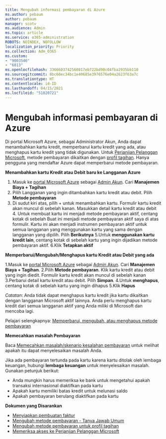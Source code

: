 ```yaml
---
title: Mengubah informasi pembayaran di Azure
ms.author: pebaum
author: pebaum
manager: scotv
ms.audience: Admin
ms.topic: article
ms.service: o365-administration
ROBOTS: NOINDEX, NOFOLLOW
localization_priority: Priority
ms.collection: Adm_O365
ms.custom:
- "9003546"
- "6813"
ms.openlocfilehash: 3366603742560817eb722bd90c04fba2935bb110
ms.sourcegitcommit: 8bc60ec34bc1e40685e3976576e04a2623f63a7c
ms.translationtype: HT
ms.contentlocale: id-ID
ms.lasthandoff: 04/15/2021
ms.locfileid: "51820721"
---
```

# <a name="change-payment-information-in-azure"></a>Mengubah informasi pembayaran di Azure

Di portal Microsoft Azure, sebagai Administrator Akun, Anda dapat menambahkan kartu kredit, memperbarui kartu kredit yang ada, atau menghapus kartu kredit yang tidak digunakan. Untuk [Perjanjian Pelanggan Microsoft](https://docs.microsoft.com/azure/billing/billing-how-to-change-credit-card?WT.mc_id=Portal-Microsoft_Azure_Support#check-access-to-a-microsoft-customer-agreement), metode pembayaran dikaitkan dengan [profil tagihan](https://docs.microsoft.com/azure/billing/billing-how-to-change-credit-card?WT.mc_id=Portal-Microsoft_Azure_Support#change-payment-method-for-a-billing-profile). Hanya pengguna yang mendaftar Azure dapat memperbarui metode pembayaran.

**Menambahkan kartu Kredit atau Debit baru ke Langganan Azure**

1. Masuk ke [portal Microsoft Azure](https://portal.azure.com/) sebagai [Admin Akun](https://docs.microsoft.com/azure/billing/billing-subscription-transfer?WT.mc_id=Portal-Microsoft_Azure_Support#whoisaa). Cari **Manajemen Biaya + Tagihan**
2. Pilih Langganan yang ingin ditambahkan kartu kredit atau debit. Pilih **Metode pembayaran**
3. Di sudut kiri atas, pilih + untuk menambahkan kartu. Formulir kartu kredit akan muncul di sebelah kanan. Masukkan detail kartu kredit atau debit 4. Untuk membuat kartu ini menjadi metode pembayaran aktif, centang kotak di sebelah Buat ini menjadi metode pembayaran aktif saya di atas formulir. Kartu ini akan menjadi instrumen pembayaran aktif untuk semua langganan yang menggunakan kartu yang sama dengan langganan yang dipilih. Pilih **Berikutnya** 5.Untuk **menggunakan kartu kredit lain**, centang kotak di sebelah kartu yang ingin dijadikan metode pembayaran aktif.
6.Klik **Tetapkan aktif**

**Memperbarui/Mengubah/Menghapus kartu Kredit atau Debit yang ada**

1.Masuk ke [portal Microsoft Azure](https://portal.azure.com/) sebagai [Admin Akun](https://docs.microsoft.com/azure/billing/billing-subscription-transfer?WT.mc_id=Portal-Microsoft_Azure_Support#whoisaa). Cari **Manajemen Biaya + Tagihan**.
2.Pilih **Metode pembayaran**. Klik kartu kredit atau debit yang ingin diedit. Formulir kartu kredit akan muncul di sebelah kanan 3.Perbarui detail kartu kredit atau debit. Pilih **Simpan**.
4.Untuk **menghapus**, centang kotak di sebelah kartu yang ingin dihapus 5.Klik **Hapus**

_Catatan_: Anda tidak dapat menghapus kartu kredit jika kartu dikaitkan dengan langganan Microsoft aktif lainnya. Anda perlu menghapus kartu kredit dari semua langganan aktif yang Anda miliki di Microsoft dan mencoba lagi.

Pelajari selengkapnya: [Memperbarui, mengubah, atau menghapus metode pembayaran](https://docs.microsoft.com/azure/billing/billing-how-to-change-credit-card?WT.mc_id=Portal-Microsoft_Azure_Support)

**Memecahkan masalah Pembayaran**

Baca [Memecahkan masalah/skenario kesalahan pembayaran](https://support.microsoft.com/help/4505172/troubleshooting-payment-issues) untuk melihat apakah itu dapat menyelesaikan masalah Anda.

Jika ada pembayaran tertunda pada kartu karena kartu ditolak oleh lembaga keuangan, hubungi **lembaga keuangan** untuk menyelesaikan masalah. Gunakan petunjuk berikut:

- Anda mungkin harus memeriksa ke bank untuk mengetahui apakah transaksi internasional diaktifkan pada kartu
- Apakah kartu memiliki batas kredit untuk melunasi saldo
- Apakah pembayaran berulang diaktifkan pada kartu

**Dokumen yang Disarankan**

- [Menyiapkan pembuatan faktur](https://azure.microsoft.com/pricing/invoicing/)
- [Mengubah metode pembayaran - Tanya Jawab Umum](https://docs.microsoft.com/azure/billing/billing-how-to-change-credit-card?WT.mc_id=Portal-Microsoft_Azure_Support#frequently-asked-questions)
- [Mengubah metode pembayaran untuk profil tagihan](https://docs.microsoft.com/azure/billing/billing-how-to-change-credit-card?WT.mc_id=Portal-Microsoft_Azure_Support#change-payment-method-for-a-billing-profile)
- [Memeriksa akses ke Perjanjian Pelanggan Microsoft](https://docs.microsoft.com/azure/billing/billing-how-to-change-credit-card?WT.mc_id=Portal-Microsoft_Azure_Support#check-access-to-a-microsoft-customer-agreement)